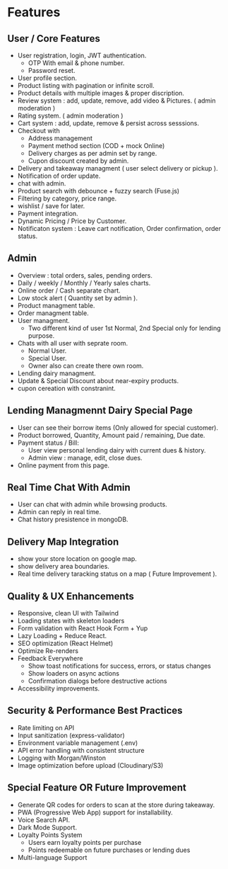 # Features

## **User / Core Features**

- User registration, login, JWT authentication.
    - OTP With email & phone number.
    - Password reset.
- User profile section.
- Product listing with pagination or infinite scroll.
- Product details with multiple images & proper discription.
- Review system : add, update, remove, add video & Pictures. ( admin moderation )
- Rating system. ( admin moderation )
- Cart system : add, update, remove & persist across sesssions.
- Checkout with 
    - Address management
    - Payment method section (COD + mock Online)
    - Delivery charges as per admin set by range.
    - Cupon discount created by admin. 
- Delivery and takeaway managment ( user select delivery or pickup ).
- Notification of order update.
- chat with admin.
- Product search with debounce + fuzzy search (Fuse.js)
- Filtering by category, price range.
- wishlist / save for later.
- Payment integration.
- Dynamic Pricing / Price by Customer.
- Notificaton system : Leave cart notification, Order confirmation, order status.

## **Admin**

- Overview : total orders, sales, pending orders.
- Daily / weekly / Monthly / Yearly sales charts.
- Online order / Cash separate chart. 
- Low stock alert ( Quantity set by admin ).
- Product managment table.
- Order managment table.
- User managment.
    - Two different kind of user 1st Normal, 2nd Special only for lending purpose.
- Chats with all user with seprate room.
    - Normal User.
    - Special User.
    - Owner also can create there own room.
- Lending dairy managment.
- Update & Special Discount about near-expiry products.
- cupon cereation with constranint.

## **Lending Managmennt Dairy Special Page**

- User can see their borrow items (Only allowed for special customer).
- Product borrowed, Quantity, Amount paid / remaining, Due date.
- Payment status / Bill:
    - User view personal lending dairy with current dues & history.
    - Admin view : manage, edit, close dues.
- Online payment from this page.

## **Real Time Chat With Admin**

- User can chat with admin while browsing products.
- Admin can reply in real time.
- Chat history presistence in mongoDB.

## **Delivery Map Integration**

- show your store location on google map.
- show delivery area boundaries.
- Real time delivery taracking status on a map ( Future Improvement ).

## **Quality & UX Enhancements**

- Responsive, clean UI with Tailwind
- Loading states with skeleton loaders
- Form validation with React Hook Form + Yup
- Lazy Loading + Reduce React.
- SEO optimization (React Helmet)
- Optimize Re-renders
- Feedback Everywhere
    - Show toast notifications for success, errors, or status changes
    - Show loaders on async actions
    - Confirmation dialogs before destructive actions
- Accessibility improvements.

## **Security & Performance Best Practices**

- Rate limiting on API
- Input sanitization (express-validator)
- Environment variable management (.env)
- API error handling with consistent structure
- Logging with Morgan/Winston
- Image optimization before upload (Cloudinary/S3)

## **Special Feature OR Future Improvement**

- Generate QR codes for orders to scan at the store during takeaway.
- PWA (Progressive Web App) support for installability.
- Voice Search API.
- Dark Mode Support.
- Loyalty Points System
    - Users earn loyalty points per purchase
    - Points redeemable on future purchases or lending dues
- Multi-language Support
